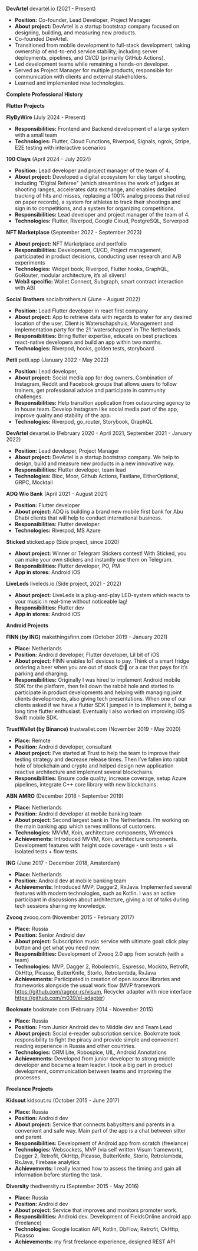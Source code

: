 **DevArtel** devartel.io (2021 - Present)

* **Position:** Co-founder, Lead Developer, Project Manager
* **About project:** DevArtel is a startup bootstrap company focused on designing, building, and measuring new products.
* Co-founded DevArtel.
* Transitioned from mobile development to full-stack development, taking ownership of end-to-end service stability, including server deployments, pipelines, and CI/CD (primarily GitHub Actions).
* Led development teams while remaining a hands-on developer.
* Served as Project Manager for multiple products, responsible for communication with clients and external stakeholders.
* Learned and implemented new technologies.



**Complete Professional History**

**Flutter Projects**

**FlyByWire** (July 2024 - Present)

* **Responsibilities:** Frontend and Backend development of a large system with a small team
* **Technologies:** Flutter, Cloud Functions, Riverpod, Signals, ngrok, Stripe, E2E testing with interactive scenarios

**100 Clays** (April 2024 - July 2024)

* **Position:** Lead developer and project manager of the team of 4.
* **About project:** Developed a digital ecosystem for clay target shooting, including "Digital Referee" (which streamlines the work of judges at shooting ranges, accelerates data exchange, and enables detailed tracking of hits and misses, replacing a 100% analog process that relied on paper records), a system for athletes to track their shootings and sign in to competitions, and a system for organizing competitions.
* **Responsibilities:** Lead developer and project manager of the team of 4.
* **Technologies:** Flutter, Riverpod, Google Cloud, PostgreSQL, Serverpod

**NFT Marketplace** (September 2022 - September 2023)

* **About project:** NFT Marketplace and portfolio
* **Responsibilities:** Development, CI/CD, Project management, participated in product decisions, conducting user research and A/B experiments
* **Technologies:** Widget book, Riverpod, Flutter hooks, GraphQL, GoRouter, modular architecture, it’s all slivers!
* **Web3 specific:** Wallet Connect, Subgraph, smart contract interaction with ABI

**Social Brothers** socialbrothers.nl (June - August 2022)

* **Position:** Lead Flutter developer in react first company
* **About project:** App to retrieve data with regards to water for any desired location of the user. Client is Waterschapshuis, Management and implementation party for the 21 ‘waterschappen’ in The Netherlands.
* **Responsibilities:** Bring flutter expertise, educate on best practices react-native developers and build an app within two months.
* **Technologies:** Riverpod, hooks, golden tests, storyboard

**Petli** petli.app (January 2022 - May 2022)

* **Position:** Lead developer,
* **About project:** Social media app for dog owners. Combination of Instagram, Reddit and Facebook groups that allows users to follow trainers, get professional advice and participate in community challenges.
* **Responsibilities:** Help transition application from outsourcing agency to in house team. Develop Instagram like social media part of the app, improve quality and stability of the app.
* **Technologies:** Riverpod, go\_router, Storybook, GraphQL

**DevArtel** devartel.io (February 2020 - April 2021, September 2021 - January 2022)

* **Position:** Lead developer, Project Manager
* **About project:** DevArtel is a startup bootstrap company. We help to design, build and measure new products in a new innovative way.
* **Responsibilities:** Flutter developer, team lead
* **Technologies:** Bloc, Moor, Github Actions, Fastlane, EitherOptional, GRPC, Mocktail

**ADQ Wio Bank** (April 2021 - August 2021)

* **Position:** Flutter developer
* **About project:** ADQ is building a brand new mobile first bank for Abu Dhabi clients that will help to conduct international business.
* **Responsibilities:** Flutter developer
* **Technologies:** Riverpod, MS Azure

**Sticked** sticked.app (Side project, since 2020)

* **About project:** Winner or Telegram Stickers contest! With Sticked, you can make your own stickers and instantly use them on Telegram.
* **Responsibilities:** Flutter developer, PO, PM
* **App in stores:** Android iOS

**LiveLeds** liveleds.io (Side project, 2021 - 2022)

* **About project:** LiveLeds is a plug-and-play LED-system which reacts to your music in real-time without noticeable lag!
* **Responsibilities:** Flutter dev
* **App in stores:** Android iOS

**Android Projects**

**FINN (by ING)** makethingsfinn.com (October 2019 - January 2021)

* **Place:** Netherlands
* **Position:** Android developer, Flutter developer, Lil bit of iOS
* **About project:** FINN enables IoT devices to pay. Think of a smart fridge ordering a beer when you are out of stock 😉🍻 or a car that pays for it’s parking and charging.
* **Responsibilities:** Originally I was hired to implement Android mobile SDK for the platform, then fell down the rabbit hole and started to participate in product developments and helping with managing joint clients developments, also giving tech presentations. When one of our clients asked if we have a flutter SDK I jumped in to implement it, being a long time flutter enthusiast. Eventually I also worked on improving iOS Swift mobile SDK.

**TrustWallet (by Binance)** trustwallet.com (November 2019 - May 2020)

* **Place:** Remote
* **Position:** Android developer, consultant
* **About project:** I’ve started at Trust to help the team to improve their testing strategy and decrease release times. Then I’ve fallen into rabbit hole of blockchain and crypto and helped design new application reactive architecture and implement several blockchains.
* **Responsibilities:** Ensure code quality, increase coverage, setup Azure pipelines, integrate C++ core library with new blockchains.

**ABN AMRO** (December 2018 - September 2019)

* **Place:** Netherlands
* **Position:** Android developer at mobile banking team
* **About project:** Second largest bank in The Netherlands. I’m working on the main banking app which serves millions of customers.
* **Technologies:** MVVM, Koin, architecture components, Wiremock
* **Achievements:** Introduced MVVM, Koin, architecture components. Development features with height code coverage - unit tests + ui isolated tests + flow tests.

**ING** (June 2017 - December 2018, Amsterdam)

* **Place:** Netherlands
* **Position:** Android dev at mobile banking team
* **Achievements:** Introduced MVP, Dagger2, RxJava. Implemented several features with modern technologies, such as Kotlin. I was an active participant in discussions about architecture, giving a lot of talks during tech sessions sharing my knowledge.

**Zvooq** zvooq.com (November 2015 - February 2017)

* **Place:** Russia
* **Position:** Senior Android dev
* **About project:** Subscription music service with ultimate goal: click play button and get what you need now.
* **Responsibilities:** Development of Zvooq 2.0 app from scratch (with a team)
* **Technologies:** MVP, Dagger 2, Robolectric, Espresso, Mockito, Retrofit, OkHttp, Picasso, ButterKnife, StorIo, Retrolambda, RxJava
* **Achievements:** Participated in creation of open source libraries and frameworks alongside the usual work flow (MVP framework https://github.com/ragnor-rs/visum, Recycler adapter with nice interface https://github.com/m039/el-adapter)

**Bookmate** bookmate.com (February 2014 - November 2015)

* **Place:** Russia
* **Position:** From Junior Android dev to Middle dev and Team Lead
* **About project:** Social e-reader subscription service. Bookmate took responsibility to fight the piracy and provide simple and convenient reading experience in Russia and other countries.
* **Technologies:** ORM Lite, Robospice, UIL, Android Annotations
* **Achievements:** Developed from junior developer to strong middle developer and became a team leader. I took a big part in product development, communication between teams and improving the processes.

**Freelance Projects**

**Kidsout** kidsout.ru (October 2015 - June 2017)

* **Place:** Russia
* **Position:** Android dev
* **About project:** Service that connects babysitters and parents in a convenient and safe way. Main part of the app is a chat between sitter and parent.
* **Responsibilities:** Development of Android app from scratch (freelance)
* **Technologies:** Websockets, MVP (via self written Visum framework), Dagger 2, Retrofit, OkHttp, Picasso, ButterKnife, StorIo, Retrolambda, RxJava, Firebase analytics
* **Achievements:** I really learned how to assess the timing and gain all information before starting the task.

**Diversity** thediversity.ru (September 2015 - May 2016)

* **Place:** Russia
* **Position:** Android dev
* **About project:** Service that improves and monitors promoter work.
* **Responsibilities:** Android dev. Development of FieldsOnline android app (freelance)
* **Technologies:** Google location API, Kotlin, DbFlow, Retrofit, OkHttp, Picasso
* **Achievements:** my first freelance experience, designed REST API